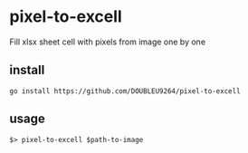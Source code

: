 # pixel-to-excell

Fill xlsx sheet cell with pixels from image one by one

## install

`go install https://github.com/DOUBLEU9264/pixel-to-excell`

## usage

`$> pixel-to-excell $path-to-image`
